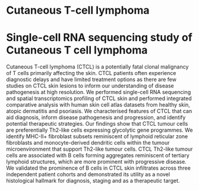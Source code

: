# Cutaneous T-cell lymphoma
# Single-cell RNA sequencing study of Cutaneous T cell lymphoma

Cutaneous T-cell lymphoma (CTCL) is a potentially fatal clonal malignancy of T cells primarily affecting the skin. CTCL patients often experience diagnostic delays and have limited treatment options as there are few studies on CTCL skin lesions to inform our understanding of disease pathogenesis at high resolution. We performed single-cell RNA sequencing and spatial transcriptomics profiling of CTCL skin and performed integrated comparative analysis with human skin cell atlas datasets from healthy skin, atopic dermatitis and psoriasis. We characterised features of CTCL that can aid diagnosis, inform disease pathogenesis and progression, and identify potential therapeutic strategies. Our findings show that CTCL tumour cells are preferentially Th2-like cells expressing glycolytic gene programmes. We identify MHC-II+ fibroblast subsets reminiscent of lymphoid reticular zone fibroblasts and monocyte-derived dendritic cells within the tumour microenvironment that support Th2-like tumour cells. CTCL Th2-like tumour cells are associated with B cells forming aggregates reminiscent of tertiary lymphoid structures, which are more prominent with progressive disease. We validated the prominence of B cells in CTCL skin infiltrates across three independent patient cohorts and demonstrated its utility as a novel histological hallmark for diagnosis, staging and as a therapeutic target.
